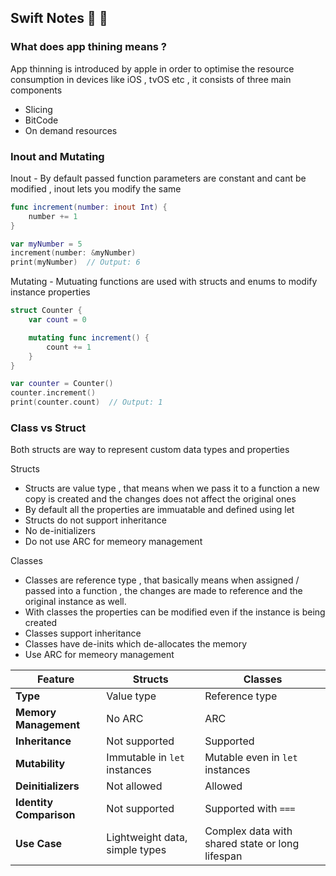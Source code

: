 ## Swift Notes :tada: :rocket:

### What does app thining means ?
App thinning is introduced by apple in order to optimise the resource consumption in devices like iOS , tvOS etc , it consists of three main components
- Slicing 
- BitCode
- On demand resources

### Inout and Mutating 
Inout - By default passed function parameters are constant and cant be modified , inout lets you modify the same 

```swift
func increment(number: inout Int) {
    number += 1
}

var myNumber = 5
increment(number: &myNumber)
print(myNumber)  // Output: 6

```

Mutating - Mutuating functions are used with structs and enums to modify instance properties
```swift
struct Counter {
    var count = 0

    mutating func increment() {
        count += 1
    }
}

var counter = Counter()
counter.increment()
print(counter.count)  // Output: 1
```


### Class vs Struct 
Both structs are way to represent custom data types and properties

Structs
- Structs are value type , that means when we pass it to a function a new copy is created and the changes does not affect the original ones 
- By default all the properties are immuatable and defined using let
- Structs do not support inheritance
- No de-initializers
- Do not use ARC for memeory management

Classes
- Classes are reference type , that basically means when assigned / passed into a function , the changes are made to reference and the original instance as well.
- With classes the properties can be modified even if the instance is being created
- Classes support inheritance
- Classes have de-inits which de-allocates the memory
- Use ARC for memeory management

| Feature                        | Structs                   | Classes                |
|--------------------------------|---------------------------|------------------------|
| **Type**                       | Value type                | Reference type         |
| **Memory Management**          | No ARC                    | ARC                    |
| **Inheritance**                | Not supported             | Supported              |
| **Mutability**                 | Immutable in `let` instances | Mutable even in `let` instances |
| **Deinitializers**             | Not allowed               | Allowed                |
| **Identity Comparison**        | Not supported             | Supported with `===`   |
| **Use Case**                   | Lightweight data, simple types | Complex data with shared state or long lifespan |




